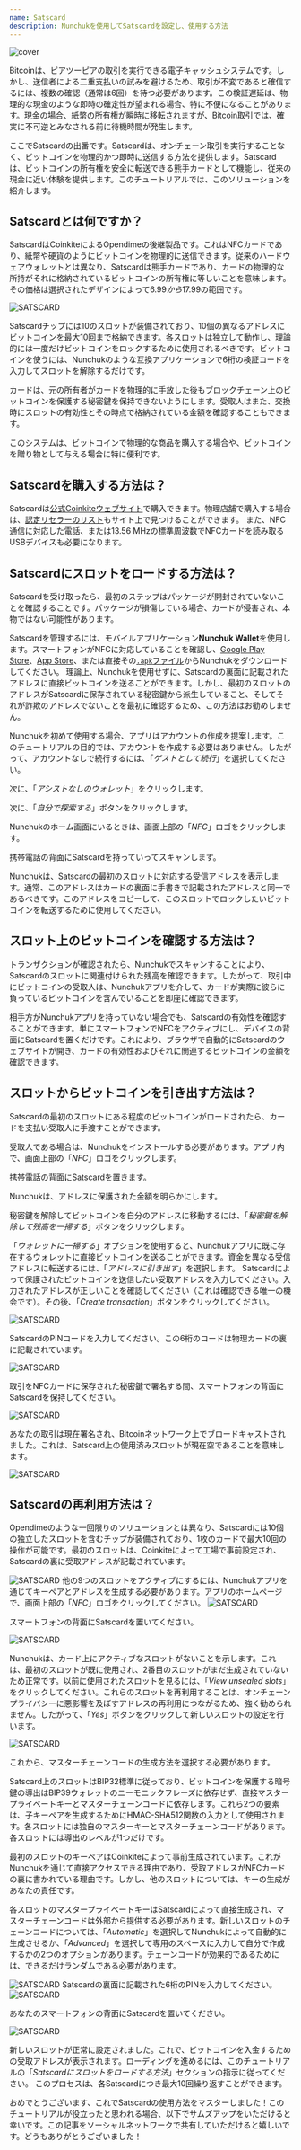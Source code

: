 ```yaml
---
name: Satscard
description: Nunchukを使用してSatscardを設定し、使用する方法
---
```

![cover](assets/cover.webp)

Bitcoinは、ピアツーピアの取引を実行できる電子キャッシュシステムです。しかし、送信者による二重支払いの試みを避けるため、取引が不変であると確信するには、複数の確認（通常は6回）を待つ必要があります。この検証遅延は、物理的な現金のような即時の確定性が望まれる場合、特に不便になることがあります。現金の場合、紙幣の所有権が瞬時に移転されますが、Bitcoin取引では、確実に不可逆とみなされる前に待機時間が発生します。

ここでSatscardの出番です。Satscardは、オンチェーン取引を実行することなく、ビットコインを物理的かつ即時に送信する方法を提供します。Satscardは、ビットコインの所有権を安全に転送できる熊手カードとして機能し、従来の現金に近い体験を提供します。このチュートリアルでは、このソリューションを紹介します。

## Satscardとは何ですか？

SatscardはCoinkiteによるOpendimeの後継製品です。これはNFCカードであり、紙幣や硬貨のようにビットコインを物理的に送信できます。従来のハードウェアウォレットとは異なり、Satscardは熊手カードであり、カードの物理的な所持がそれに格納されているビットコインの所有権に等しいことを意味します。その価格は選択されたデザインによって$6.99から$17.99の範囲です。

![SATSCARD](assets/notext/01.webp)

Satscardチップには10のスロットが装備されており、10個の異なるアドレスにビットコインを最大10回まで格納できます。各スロットは独立して動作し、理論的には一度だけビットコインをロックするために使用されるべきです。ビットコインを使うには、Nunchukのような互換アプリケーションで6桁の検証コードを入力してスロットを解除するだけです。

カードは、元の所有者がカードを物理的に手放した後もブロックチェーン上のビットコインを保護する秘密鍵を保持できないようにします。受取人はまた、交換時にスロットの有効性とその時点で格納されている金額を確認することもできます。

このシステムは、ビットコインで物理的な商品を購入する場合や、ビットコインを贈り物として与える場合に特に便利です。

## Satscardを購入する方法は？

Satscardは[公式Coinkiteウェブサイト](https://store.coinkite.com/store/category/satscard)で購入できます。物理店舗で購入する場合は、[認定リセラーのリスト](https://coinkite.com/resellers)もサイト上で見つけることができます。
また、NFC通信に対応した電話、または13.56 MHzの標準周波数でNFCカードを読み取るUSBデバイスも必要になります。
## Satscardにスロットをロードする方法は？

Satscardを受け取ったら、最初のステップはパッケージが開封されていないことを確認することです。パッケージが損傷している場合、カードが侵害され、本物ではない可能性があります。

Satscardを管理するには、モバイルアプリケーション**Nunchuk Wallet**を使用します。スマートフォンがNFCに対応していることを確認し、[Google Play Store](https://play.google.com/store/apps/details?id=io.nunchuk.android)、[App Store](https://apps.apple.com/us/app/nunchuk-bitcoin-wallet/id1563190073)、または直接その[`.apk`ファイル](https://github.com/nunchuk-io/nunchuk-android/releases)からNunchukをダウンロードしてください。
理論上、Nunchukを使用せずに、Satscardの裏面に記載されたアドレスに直接ビットコインを送ることができます。しかし、最初のスロットのアドレスがSatscardに保存されている秘密鍵から派生していること、そしてそれが詐欺のアドレスでないことを最初に確認するため、この方法はお勧めしません。

Nunchukを初めて使用する場合、アプリはアカウントの作成を提案します。このチュートリアルの目的では、アカウントを作成する必要はありません。したがって、アカウントなしで続行するには、「*ゲストとして続行*」を選択してください。

次に、「*アシストなしのウォレット*」をクリックします。

次に、「*自分で探索する*」ボタンをクリックします。

Nunchukのホーム画面にいるときは、画面上部の「*NFC*」ロゴをクリックします。

携帯電話の背面にSatscardを持っていってスキャンします。

Nunchukは、Satscardの最初のスロットに対応する受信アドレスを表示します。通常、このアドレスはカードの裏面に手書きで記載されたアドレスと同一であるべきです。このアドレスをコピーして、このスロットでロックしたいビットコインを転送するために使用してください。

## スロット上のビットコインを確認する方法は？

トランザクションが確認されたら、Nunchukでスキャンすることにより、Satscardのスロットに関連付けられた残高を確認できます。したがって、取引中にビットコインの受取人は、Nunchukアプリを介して、カードが実際に彼らに負っているビットコインを含んでいることを即座に確認できます。

相手方がNunchukアプリを持っていない場合でも、Satscardの有効性を確認することができます。単にスマートフォンでNFCをアクティブにし、デバイスの背面にSatscardを置くだけです。これにより、ブラウザで自動的にSatscardのウェブサイトが開き、カードの有効性およびそれに関連するビットコインの金額を確認できます。

## スロットからビットコインを引き出す方法は？

Satscardの最初のスロットにある程度のビットコインがロードされたら、カードを支払い受取人に手渡すことができます。

受取人である場合は、Nunchukをインストールする必要があります。アプリ内で、画面上部の「*NFC*」ロゴをクリックします。

携帯電話の背面にSatscardを置きます。

Nunchukは、アドレスに保護された金額を明らかにします。

秘密鍵を解除してビットコインを自分のアドレスに移動するには、「*秘密鍵を解除して残高を一掃する*」ボタンをクリックします。

「*ウォレットに一掃する*」オプションを使用すると、Nunchukアプリに既に存在するウォレットに直接ビットコインを送ることができます。資金を異なる受信アドレスに転送するには、「*アドレスに引き出す*」を選択します。
Satscardによって保護されたビットコインを送信したい受取アドレスを入力してください。入力されたアドレスが正しいことを確認してください（これは確認できる唯一の機会です）。その後、「*Create transaction*」ボタンをクリックしてください。

![SATSCARD](assets/notext/17.webp)

SatscardのPINコードを入力してください。この6桁のコードは物理カードの裏に記載されています。

![SATSCARD](assets/notext/18.webp)

取引をNFCカードに保存された秘密鍵で署名する間、スマートフォンの背面にSatscardを保持してください。

![SATSCARD](assets/notext/19.webp)

あなたの取引は現在署名され、Bitcoinネットワーク上でブロードキャストされました。これは、Satscard上の使用済みスロットが現在空であることを意味します。

![SATSCARD](assets/notext/20.webp)

## Satscardの再利用方法は？

Opendimeのような一回限りのソリューションとは異なり、Satscardには10個の独立したスロットを含むチップが装備されており、1枚のカードで最大10回の操作が可能です。最初のスロットは、Coinkiteによって工場で事前設定され、Satscardの裏に受取アドレスが記載されています。

![SATSCARD](assets/notext/21.webp)
他の9つのスロットをアクティブにするには、Nunchukアプリを通じてキーペアとアドレスを生成する必要があります。アプリのホームページで、画面上部の「*NFC*」ロゴをクリックしてください。
![SATSCARD](assets/notext/22.webp)

スマートフォンの背面にSatscardを置いてください。

![SATSCARD](assets/notext/23.webp)

Nunchukは、カード上にアクティブなスロットがないことを示します。これは、最初のスロットが既に使用され、2番目のスロットがまだ生成されていないため正常です。以前に使用されたスロットを見るには、「*View unsealed slots*」をクリックしてください。これらのスロットを再利用することは、オンチェーンプライバシーに悪影響を及ぼすアドレスの再利用につながるため、強く勧められません。したがって、「*Yes*」ボタンをクリックして新しいスロットの設定を行います。

![SATSCARD](assets/notext/24.webp)

これから、マスターチェーンコードの生成方法を選択する必要があります。

Satscard上のスロットはBIP32標準に従っており、ビットコインを保護する暗号鍵の導出はBIP39ウォレットのニーモニックフレーズに依存せず、直接マスタープライベートキーとマスターチェーンコードに依存します。これら2つの要素は、子キーペアを生成するためにHMAC-SHA512関数の入力として使用されます。各スロットには独自のマスターキーとマスターチェーンコードがあります。各スロットには導出のレベルが1つだけです。

最初のスロットのキーペアはCoinkiteによって事前生成されています。これがNunchukを通じて直接アクセスできる理由であり、受取アドレスがNFCカードの裏に書かれている理由です。しかし、他のスロットについては、キーの生成があなたの責任です。

各スロットのマスタープライベートキーはSatscardによって直接生成され、マスターチェーンコードは外部から提供する必要があります。新しいスロットのチェーンコードについては、「*Automatic*」を選択してNunchukによって自動的に生成させるか、「*Advanced*」を選択して専用のスペースに入力して自分で作成するかの2つのオプションがあります。チェーンコードが効果的であるためには、できるだけランダムである必要があります。

![SATSCARD](assets/notext/25.webp)
Satscardの裏面に記載された6桁のPINを入力してください。
![SATSCARD](assets/notext/26.webp)

あなたのスマートフォンの背面にSatscardを置いてください。

![SATSCARD](assets/notext/27.webp)

新しいスロットが正常に設定されました。これで、ビットコインを入金するための受取アドレスが表示されます。ローディングを進めるには、このチュートリアルの「*Satscardにスロットをロードする方法*」セクションの指示に従ってください。
このプロセスは、各Satscardにつき最大10回繰り返すことができます。

おめでとうございます、これでSatscardの使用方法をマスターしました！このチュートリアルが役立ったと思われる場合、以下でサムズアップをいただけると幸いです。この記事をソーシャルネットワークで共有していただけると嬉しいです。どうもありがとうございました！